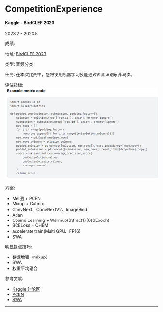 # CompetitionExperience

#### Kaggle - BirdCLEF 2023
2023.2 - 2023.5

成绩: 

地址: <a href="https://www.kaggle.com/competitions/birdclef-2023">BirdCLEF 2023</a>

类型: 音频分类

任务: 在本次比赛中，您将使用机器学习技能通过声音识别东非鸟类。

评估指标:
![](Cache/Image/bird_.png)

方案:
- Mel图 + PCEN
- Mixup + Cutmix
- ConvNext、ConvNextV2、ImageBind
- Adan
- Cosine Learning + Warmup($\frac{1}{6}$Epoch)
- BCELoss + OHEM
- accelerate train(Multi GPU、FP16)
- SWA
  

明显提点技巧:
- 数据增强（mixup）
- SWA
- 权重平均融合

参考文献:
- [Kaggle 讨论区](https://www.kaggle.com/competitions/birdclef-2023/discussion?sort=votes)
- [PCEN](https://github.com/librosa/librosa/issues/615)
- [SWA](https://pytorch.org/docs/stable/optim.html#stochastic-weight-averaging)
____
